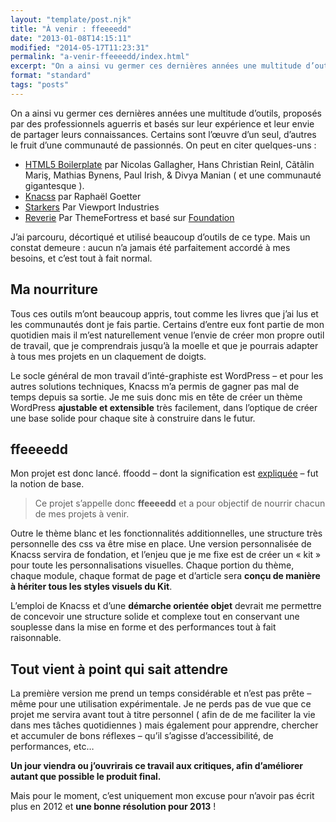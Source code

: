 ```yaml
---
layout: "template/post.njk"
title: "À venir : ffeeeedd"
date: "2013-01-08T14:15:11"
modified: "2014-05-17T11:23:31"
permalink: "a-venir-ffeeeedd/index.html"
excerpt: "On a ainsi vu germer ces dernières années une multitude d’outils, proposés par des professionnels aguerris et basés sur leur expérience et leur envie de partager leurs connaissances. Certains sont l’œuvre d’un seul, d’autres le fruit d’une communauté de passionnés. On peut en citer quelques-uns : HTML5 Boilerplate par Nicolas Gallagher, Hans Christian Reinl, Cãtãlin […]"
format: "standard"
tags: "posts"
---
```

On a ainsi vu germer ces dernières années une multitude d’outils, proposés par des professionnels aguerris et basés sur leur expérience et leur envie de partager leurs connaissances. Certains sont l’œuvre d’un seul, d’autres le fruit d’une communauté de passionnés. On peut en citer quelques-uns :

* [HTML5 Boilerplate](http://html5boilerplate.com/) par Nicolas Gallagher, Hans Christian Reinl, Cãtãlin Mariş, Mathias Bynens, Paul Irish, & Divya Manian ( et une communauté gigantesque ).
* [Knacss](http://knacss.com/ "Knacss") par Raphaël Goetter
* [Starkers](http://viewportindustries.com/products/starkers/ "Viewport Industries’ Starkers") Par Viewport Industries
* [Reverie](http://themefortress.com/reverie/ "Reverie") Par ThemeFortress et basé sur [Foundation](http://foundation.zurb.com/)

J’ai parcouru, décortiqué et utilisé beaucoup d’outils de ce type. Mais un constat demeure : aucun n’a jamais été parfaitement accordé à mes besoins, et c’est tout à fait normal.

## Ma nourriture

Tous ces outils m’ont beaucoup appris, tout comme les livres que j’ai lus et les communautés dont je fais partie. Certains d’entre eux font partie de mon quotidien mais il m’est naturellement venue l’envie de créer mon propre outil de travail, que je comprendrais jusqu’à la moelle et que je pourrais adapter à tous mes projets en un claquement de doigts.

Le socle général de mon travail d’inté-graphiste est WordPress – et pour les autres solutions techniques, Knacss m’a permis de gagner pas mal de temps depuis sa sortie. Je me suis donc mis en tête de créer un thème WordPress **ajustable et extensible** très facilement, dans l’optique de créer une base solide pour chaque site à construire dans le futur.

## ffeeeedd

Mon projet est donc lancé. ffoodd – dont la signification est [expliquée](https://www.ffoodd.fr "Qu’est-ce que ffoodd ?") – fut la notion de base.

> Ce projet s’appelle donc **ffeeeedd** et a pour objectif de nourrir chacun de mes projets à venir.

Outre le thème blanc et les fonctionnalités additionnelles, une structure très personnelle des css va être mise en place. Une version personnalisée de Knacss servira de fondation, et l’enjeu que je me fixe est de créer un «&nbsp;kit&nbsp;» pour toute les personnalisations visuelles. Chaque portion du thème, chaque module, chaque format de page et d’article sera **conçu de manière à hériter tous les styles visuels du Kit**.

L’emploi de Knacss et d’une **démarche orientée objet** devrait me permettre de concevoir une structure solide et complexe tout en conservant une souplesse dans la mise en forme et des performances tout à fait raisonnable.

## Tout vient à point qui sait attendre

La première version me prend un temps considérable et n’est pas prête – même pour une utilisation expérimentale. Je ne perds pas de vue que ce projet me servira avant tout à titre personnel ( afin de de me faciliter la vie dans mes tâches quotidiennes ) mais également pour apprendre, chercher et accumuler de bons réflexes – qu’il s’agisse d’accessibilité, de performances, etc…

**Un jour viendra ou j’ouvrirais ce travail aux critiques, afin d’améliorer autant que possible le produit final.**

Mais pour le moment, c’est uniquement mon excuse pour n’avoir pas écrit plus en 2012 et **une bonne résolution pour 2013** !